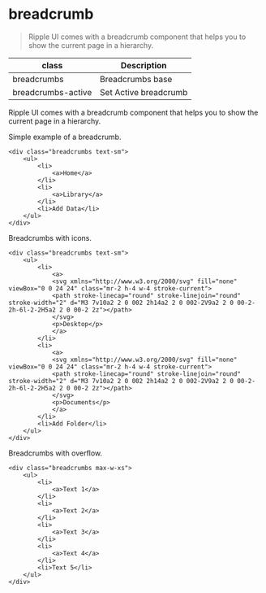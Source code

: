 # breadcrumb

> Ripple UI comes with a breadcrumb component that helps you to show the current page in a hierarchy.

| class              | Description           |
| ------------------ | --------------------- |
| breadcrumbs        | Breadcrumbs base      |
| breadcrumbs-active | Set Active breadcrumb |

Ripple UI comes with a breadcrumb component that helps you to show the current page in a hierarchy.

Simple example of a breadcrumb.

    <div class="breadcrumbs text-sm">
        <ul>
            <li>
                <a>Home</a>
            </li>
            <li>
                <a>Library</a>
            </li>
            <li>Add Data</li>
        </ul>
    </div>

Breadcrumbs with icons.

    <div class="breadcrumbs text-sm">
        <ul>
            <li>
                <a>
                <svg xmlns="http://www.w3.org/2000/svg" fill="none" viewBox="0 0 24 24" class="mr-2 h-4 w-4 stroke-current">
                <path stroke-linecap="round" stroke-linejoin="round" stroke-width="2" d="M3 7v10a2 2 0 002 2h14a2 2 0 002-2V9a2 2 0 00-2-2h-6l-2-2H5a2 2 0 00-2 2z"></path>
                </svg>
                <p>Desktop</p>
                </a>
            </li>
            <li>
                <a>
                <svg xmlns="http://www.w3.org/2000/svg" fill="none" viewBox="0 0 24 24" class="mr-2 h-4 w-4 stroke-current">
                <path stroke-linecap="round" stroke-linejoin="round" stroke-width="2" d="M3 7v10a2 2 0 002 2h14a2 2 0 002-2V9a2 2 0 00-2-2h-6l-2-2H5a2 2 0 00-2 2z"></path>
                </svg>
                <p>Documents</p>
                </a>
            </li>
            <li>Add Folder</li>
        </ul>
    </div>

Breadcrumbs with overflow.

    <div class="breadcrumbs max-w-xs">
        <ul>
            <li>
                <a>Text 1</a>
            </li>
            <li>
                <a>Text 2</a>
            </li>
            <li>
                <a>Text 3</a>
            </li>
            <li>
                <a>Text 4</a>
            </li>
            <li>Text 5</li>
        </ul>
    </div>
